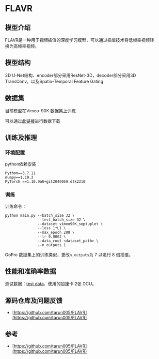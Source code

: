 # FLAVR
## 模型介绍
FLAVR是一种用于视频插值的深度学习模型，可以通过插值技术将低帧率视频转换为高帧率视频。
## 模型结构
3D U-Net结构、encoder部分采用ResNet-3D，decoder部分采用3D TransConv，以及Spatio-Temporal Feature Gating

## 数据集
目前模型在Vimeo-90K 数据集上训练

可以通过[此链接](http://toflow.csail.mit.edu/)进行数据下载

## 训练及推理
### 环境配置
python依赖安装：

    Python==3.7.11
    numpy==1.19.2
    PyTorch ==1.10.0a0+git2040069.dtk2210
### 训练
训练命令：

    python main.py --batch_size 32 \
                   --test_batch_size 32 \
                   --dataset vimeo90K_septuplet \
                   --loss 1*L1 \
                   --max_epoch 200 \
                   --lr 0.0002 \
                   --data_root <dataset_path> \
                   --n_outputs 1

GoPro 数据集上的训练类似，更改`n_outputs`为 7 以进行 8 倍插值。



## 性能和准确率数据
测试数据：[test data](http://toflow.csail.mit.edu/)，使用的加速卡:2张 DCU。


## 源码仓库及问题反馈
* [https://github.com/tarun005/FLAVR](https://github.com/tarun005/FLAVR)
## 参考
* [https://github.com/tarun005/FLAVR](https://github.com/tarun005/FLAVR)
